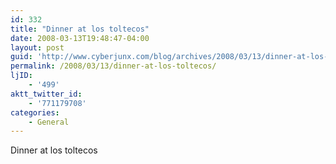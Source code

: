```yaml
---
id: 332
title: "Dinner at los toltecos"
date: 2008-03-13T19:48:47-04:00
layout: post
guid: 'http://www.cyberjunx.com/blog/archives/2008/03/13/dinner-at-los-toltecos/'
permalink: /2008/03/13/dinner-at-los-toltecos/
ljID:
    - '499'
aktt_twitter_id:
    - '771179708'
categories:
    - General
---
```


Dinner at los toltecos